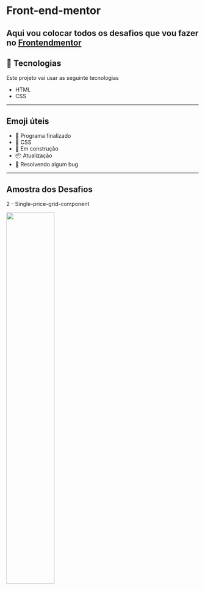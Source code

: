 # Front-end-mentor

## Aqui vou colocar todos os desafios que vou fazer no [Frontendmentor](https://www.frontendmentor.io/solutions)

## 🚀 Tecnologias

Este projeto vai usar as seguinte tecnologias
- HTML
- CSS 
---
## Emoji úteis
- 🎉 Programa finalizado
- 🎨 CSS 
- 🚧 Em construção
- 📦 Atualização
- 🐛 Resolvendo algum bug
***

## Amostra dos Desafios

2 - Single-price-grid-component


<p align="">
  <img alt="" src="https://i.imgur.com/XEhSjbG.png" width="50%">
</p>
